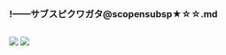 ### !——サブスピクワガタ@scopensubsp★☆☆.md
![]()

![](https://pbs.twimg.com/media/EBhh26KUYAAXLBX?format=jpg&name=large)
![](https://pbs.twimg.com/media/EBBYV5GVAAAaGq1?format=jpg&name=large)
